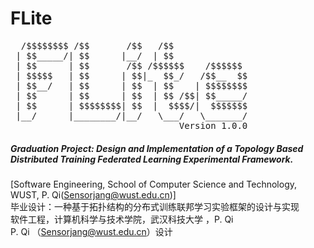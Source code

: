 # FLite
<pre>
  /$$$$$$$$ /$$       /$$   /$$
 | $$_____/| $$      |__/  | $$
 | $$      | $$       /$$ /$$$$$$    /$$$$$$
 | $$$$$   | $$      | $$|_  $$_/   /$$__  $$
 | $$__/   | $$      | $$  | $$    | $$$$$$$$
 | $$      | $$      | $$  | $$ /$$| $$_____/
 | $$      | $$$$$$$$| $$  |  $$$$/|  $$$$$$$
 |__/      |________/|__/   \___/   \_______/
                                Version 1.0.0
</pre>

##### Graduation Project: Design and Implementation of a Topology Based Distributed Training Federated Learning Experimental Framework. <br/>
[Software Engineering, School of Computer Science and Technology, WUST, P. Qi(Sensorjang@wust.edu.cn)]<br/>
毕业设计：一种基于拓扑结构的分布式训练联邦学习实验框架的设计与实现<br/>
软件工程，计算机科学与技术学院，武汉科技大学 ，P. Qi<br/>
P. Qi （Sensorjang@wust.edu.cn）设计<br/>
